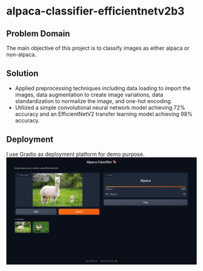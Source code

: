 # alpaca-classifier-efficientnetv2b3

## Problem Domain
The main objective of this project is to classify images as either alpaca or non-alpaca.

## Solution
- Applied preprocessing techniques including data loading to import the images, data augmentation to create image variations, data standardization to normalize the image, and one-hot encoding.
- Utilized a simple convolutional neural network model achieving 72% accuracy and an EfficientNetV2 transfer learning model achieving 98% accuracy.

## Deployment
I use Gradio as deployment platform for demo purpose.
![gradio_deploy](img/gradio_deploy.png)
